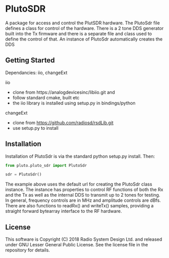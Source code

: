 PlutoSDR
========

A package for access and control the PlutSDR hardware.  The PlutoSdr file defines a class for control of 
the hardware.  There is a 2 tone DDS generator built into the Tx firmware and there is a separate file and
class used to define the control of that.  An instance of PlutoSdr automatically creates the DDS 

Getting Started
---------------
Dependancies: iio, changeExt

iio 
 - clone from https://analogdevicesinc/libiio.git and 
 - follow standard cmake, built etc
 - the iio library is installed using setup.py in bindings/python

changeExt
 - clone from https://github.com/radiosd/rsdLib.git
 - use setup.py to install

Installation
------------
Installation of PlutoSdr is via the standard python setup.py install. Then:

```python
from pluto.pluto_sdr import PlutoSdr

sdr = PlutoSdr()
```

The example above uses the default url for creating the PlutoSdr class instance.  The instance has properties to control RF functions of both the Rx and the Tx as well as the internal DDS to transmit up to 2 tones for testing.  In general, frequency controls are in MHz and amplitude controls are dBfs.  There are also functions to readRx() and writeTx() samples, providing a straight forward bytearray interface to the RF hardware.

License
-------
This software is Copyright (C) 2018 Radio System Design Ltd. and released under GNU Lesser General Public License.  See the license file in the repository for details.
